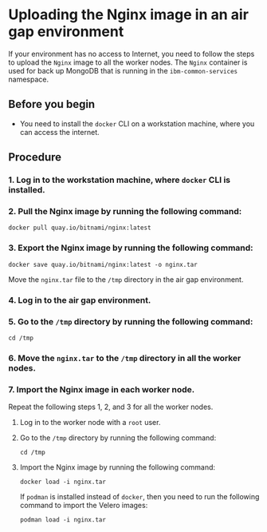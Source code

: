 # Uploading the Nginx image in an air gap environment

If your environment has no access to Internet, you need to follow the steps to upload the `Nginx` image to all the worker nodes. The `Nginx` container is used for back up MongoDB that is running in the `ibm-common-services` namespace.

## Before you begin
- You need to install the `docker` CLI on a workstation machine, where you can access the internet.

## Procedure

### 1. Log in to the workstation machine, where `docker` CLI is installed.


### 2. Pull the Nginx image by running the following command:

```
docker pull quay.io/bitnami/nginx:latest
```

### 3. Export the Nginx image by running the following command:

```
docker save quay.io/bitnami/nginx:latest -o nginx.tar
```

Move the `nginx.tar` file to the `/tmp` directory in the air gap environment. 

### 4. Log in to the air gap environment.

### 5. Go to the `/tmp` directory by running the following command:

```
cd /tmp
```

### 6. Move the `nginx.tar` to the `/tmp` directory in all the worker nodes.

### 7. Import the Nginx image in each worker node.

  Repeat the following steps 1, 2, and 3 for all the worker nodes.

  1. Log in to the worker node with a `root` user.

  2. Go to the `/tmp` directory by running the following command:

     ```
     cd /tmp
     ```
  3. Import the Nginx image by running the following command:

     ```
     docker load -i nginx.tar
     ```

     If `podman` is installed instead of `docker`, then you need to run the following command to import the Velero images:

     ```
     podman load -i nginx.tar
     ```